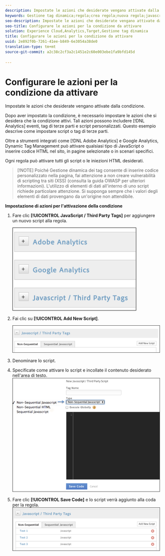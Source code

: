 ```yaml
---
description: Impostate le azioni che desiderate vengano attivate dalla condizione.
keywords: Gestione tag dinamica;regola;crea regola;nuova regola;javascript/tag di terze parti;imposta azioni per condizione;aggiungi nuovo script;javascript non sequenziale;javascript sequenziale;html non sequenziale
seo-description: Impostate le azioni che desiderate vengano attivate dalla condizione.
seo-title: Configurare le azioni per la condizione da attivare
solution: Experience Cloud,Analytics,Target,Gestione tag dinamica
title: Configurare le azioni per la condizione da attivare
uuid: 2e892f0b-7261-41ee-b849-6e3054a38de0
translation-type: tm+mt
source-git-commit: a2c38c2cf3a2c1451e2c60e003ebe1fa9bfd145d

---
```



# Configurare le azioni per la condizione da attivare

Impostate le azioni che desiderate vengano attivate dalla condizione.

Dopo aver impostato la condizione, è necessario impostare le azioni che si desidera che la condizione attivi. Tali azioni possono includere [!DNL Analytics] eventi, tag di terze parti e script personalizzati. Questo esempio descrive come impostare script o tag di terze parti.

Oltre a strumenti integrati come [!DNL Adobe Analytics] e Google Analytics, Dynamic Tag Management può attivare qualsiasi tipo di JavaScript o inserire codice HTML nel sito, in pagine selezionate o in scenari specifici.

Ogni regola può attivare tutti gli script o le iniezioni HTML desiderati.

> [!NOTE] Poiché Gestione dinamica dei tag consente di inserire codice personalizzato nella pagina, fai attenzione a non creare vulnerabilità di scripting tra siti (XSS) (consulta la guida [](https://www.owasp.org/index.php/Cross-site_Scripting_(XSS)) OWASP per ulteriori informazioni). L'utilizzo di elementi di dati all'interno di uno script richiede particolare attenzione. Si supponga sempre che i valori degli elementi di dati provengano da un'origine non attendibile.

**Impostazione di azioni per l'attivazione della condizione**

1. Fare clic **[!UICONTROL JavaScript / Third Party Tags]** per aggiungere un nuovo script alla regola.

   ![](assets/scripts-actions.png)

1. Fai clic su **[!UICONTROL Add New Script]**.

   ![](assets/scripts-actions2.png)

1. Denominare lo script.
1. Specificate come attivare lo script e incollate il contenuto desiderato nell'area di testo. ![](assets/scripts-actions3.png)

1. Fare clic **[!UICONTROL Save Code]** e lo script verrà aggiunto alla coda per la regola. ![](assets/scripts-actions4.png)

